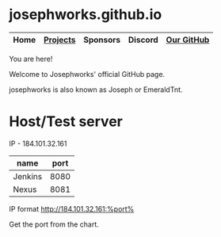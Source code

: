 # josephworks.github.io
| Home | [Projects](PROJECTS.md) | Sponsors | Discord | [Our GitHub](http://www.github.com/josephworks) |
|------|-------------------------|----------|---------|-------------------------------------------------|
You are here!

Welcome to Josephworks' official GitHub page.

josephworks is also known as Joseph or EmeraldTnt.

# Host/Test server

IP - 184.101.32.161

| name    | port |
|---------|------|
| Jenkins | 8080 |
| Nexus   | 8081 |

IP format http://184.101.32.161:%port%

Get the port from the chart.

